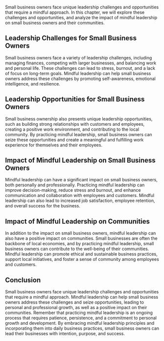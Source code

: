 
Small business owners face unique leadership challenges and opportunities that require a mindful approach. In this chapter, we will explore these challenges and opportunities, and analyze the impact of mindful leadership on small business owners and their communities.

Leadership Challenges for Small Business Owners
-----------------------------------------------

Small business owners face a variety of leadership challenges, including managing finances, competing with larger businesses, and balancing work and personal life. These challenges can lead to stress, burnout, and a lack of focus on long-term goals. Mindful leadership can help small business owners address these challenges by promoting self-awareness, emotional intelligence, and resilience.

Leadership Opportunities for Small Business Owners
--------------------------------------------------

Small business ownership also presents unique leadership opportunities, such as building strong relationships with customers and employees, creating a positive work environment, and contributing to the local community. By practicing mindful leadership, small business owners can seize these opportunities and create a meaningful and fulfilling work experience for themselves and their employees.

Impact of Mindful Leadership on Small Business Owners
-----------------------------------------------------

Mindful leadership can have a significant impact on small business owners, both personally and professionally. Practicing mindful leadership can improve decision-making, reduce stress and burnout, and enhance communication and collaboration with employees and customers. Mindful leadership can also lead to increased job satisfaction, employee retention, and overall success for the business.

Impact of Mindful Leadership on Communities
-------------------------------------------

In addition to the impact on small business owners, mindful leadership can also have a positive impact on communities. Small businesses are often the backbone of local economies, and by practicing mindful leadership, small business owners can contribute to the well-being of their communities. Mindful leadership can promote ethical and sustainable business practices, support local initiatives, and foster a sense of community among employees and customers.

Conclusion
----------

Small business owners face unique leadership challenges and opportunities that require a mindful approach. Mindful leadership can help small business owners address these challenges and seize opportunities, leading to personal and professional growth, as well as a positive impact on their communities. Remember that practicing mindful leadership is an ongoing process that requires patience, persistence, and a commitment to personal growth and development. By embracing mindful leadership principles and incorporating them into daily business practices, small business owners can lead their businesses with intention, purpose, and success.
